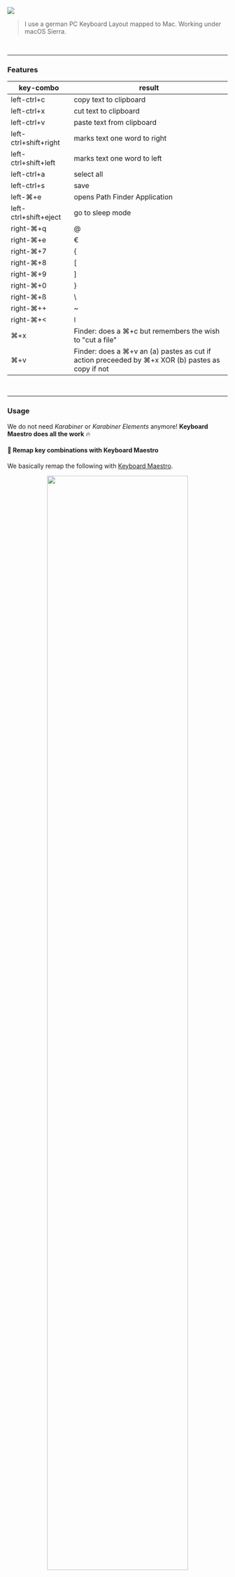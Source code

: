 ![](https://clouless.github.io/macos-keyboard-remapping/v2/keyboard-layout-map.png?v2)


> I use a german PC Keyboard Layout mapped to Mac. Working under macOS Sierra.



&nbsp;

-----

### Features


|key-combo | result |
|----------|--------|
| left-ctrl+c | copy text to clipboard |
| left-ctrl+x | cut text to clipboard |
| left-ctrl+v | paste text from clipboard |
| left-ctrl+shift+right | marks text one word to right |
| left-ctrl+shift+left | marks text one word to left |
| left-ctrl+a | select all |
| left-ctrl+s | save |
| left-⌘+e    | opens Path Finder Application |
| left-ctrl+shift+eject    | go to sleep mode |
| right-⌘+q   | @ |
| right-⌘+e   | € |
| right-⌘+7   | { |
| right-⌘+8   | [ |
| right-⌘+9   | ] |
| right-⌘+0   | } |
| right-⌘+ß   | \ |
| right-⌘++   | ~ |
| right-⌘+<   | &#x01C0; |
| ⌘+x    | Finder: does a ⌘+c but remembers the wish to "cut a file" |
| ⌘+v    | Finder: does a ⌘+v an (a) pastes as cut if action preceeded by ⌘+x XOR (b) pastes as copy if not |



&nbsp;

-----

### Usage

We do not need *Karabiner* or *Karabiner Elements* anymore! **Keyboard Maestro does all the work** :fire:

#### :musical_keyboard: Remap key combinations with Keyboard Maestro

We basically remap the following with [Keyboard Maestro](https://www.keyboardmaestro.com/main/).

<p align="center"><img src="https://clouless.github.io/macos-keyboard-remapping/v2/keyboard-maestro-remap.png?v2" width="80%"></p>

You can import the Macro Library:

  * :sparkles: **[clouless-german-keyboard-remap-macros.kmlibrary](https://raw.githubusercontent.com/clouless/macos-keyboard-remapping/master/clouless-german-keyboard-remap-macros.kmlibrary)**


*Notes: [macOS Special Chars German](https://www.die-tastenkombination.de/tastenkombinationen-mac-os-sonderzeichen.html)*

Disable Keybord Maestro Clipboard History

```
defaults write com.stairways.keyboardmaestro.engine MaxClipboardHistory -int 0
```

&nbsp;

-----

### Limitations

 * Once Safari creates a "Secure Input Mode", Keyboard Maestro is disabled.
 * To paste passwords into password input fileds you cannot use CTRL+V and need to use CMD+V
 * Mission Control default Shortcuts need to be disabled to avoid conflicts:

<p align="center"><img src="https://clouless.github.io/macos-keyboard-remapping/v2/deactivate-mission-control-shortcuts.png" width="80%"></p>

* CTRL+C is disabled to copy text in Iterm2:

<p align="center"><img src="https://clouless.github.io/macos-keyboard-remapping/v2/copy-paste.png" width="80%"></p>
-----

&nbsp;

### License

[MIT](./LICENSE) © [Bernhard Grünewaldt](https://github.com/clouless)
